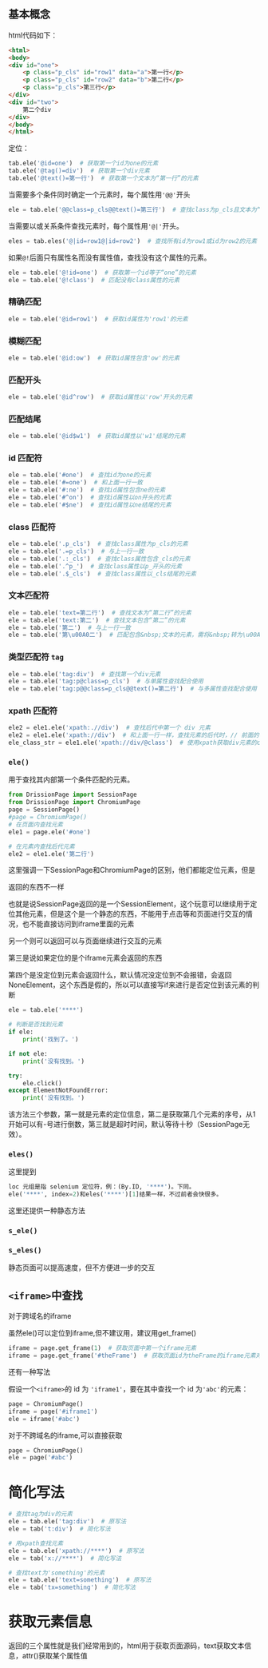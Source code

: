## 基本概念

html代码如下：

```html
<html>
<body>
<div id="one">
    <p class="p_cls" id="row1" data="a">第一行</p>
    <p class="p_cls" id="row2" data="b">第二行</p>
    <p class="p_cls">第三行</p>
</div>
<div id="two">
    第二个div
</div>
</body>
</html>
```

定位：

```python
tab.ele('@id=one')  # 获取第一个id为one的元素
tab.ele('@tag()=div')  # 获取第一个div元素
tab.ele('@text()=第一行')  # 获取第一个文本为“第一行”的元素
```

当需要多个条件同时确定一个元素时，每个属性用`'@@'`开头

```python
ele = tab.ele('@@class=p_cls@@text()=第三行')  # 查找class为p_cls且文本为“第三行”的元素
```

当需要以或关系条件查找元素时，每个属性用`'@|'`开头。

```python
eles = tab.eles('@|id=row1@|id=row2')  # 查找所有id为row1或id为row2的元素
```

如果`@!`后面只有属性名而没有属性值，查找没有这个属性的元素。

```python
ele = tab.ele('@!id=one')  # 获取第一个id等于“one”的元素
ele = tab.ele('@!class')  # 匹配没有class属性的元素
```

### 精确匹配

```python
ele = tab.ele('@id=row1')  # 获取id属性为'row1'的元素
```

### 模糊匹配

```python
ele = tab.ele('@id:ow')  # 获取id属性包含'ow'的元素
```

### 匹配开头

```python
ele = tab.ele('@id^row')  # 获取id属性以'row'开头的元素
```

### 匹配结尾 

```python
ele = tab.ele('@id$w1')  # 获取id属性以'w1'结尾的元素
```

### id 匹配符

```python
ele = tab.ele('#one')  # 查找id为one的元素
ele = tab.ele('#=one')  # 和上面一行一致
ele = tab.ele('#:ne')  # 查找id属性包含ne的元素
ele = tab.ele('#^on')  # 查找id属性以on开头的元素
ele = tab.ele('#$ne')  # 查找id属性以ne结尾的元素
```

### class 匹配符

```python
ele = tab.ele('.p_cls')  # 查找class属性为p_cls的元素
ele = tab.ele('.=p_cls')  # 与上一行一致
ele = tab.ele('.:_cls')  # 查找class属性包含_cls的元素
ele = tab.ele('.^p_')  # 查找class属性以p_开头的元素
ele = tab.ele('.$_cls')  # 查找class属性以_cls结尾的元素
```

### 文本匹配符

```python
ele = tab.ele('text=第二行')  # 查找文本为“第二行”的元素
ele = tab.ele('text:第二')  # 查找文本包含“第二”的元素
ele = tab.ele('第二')  # 与上一行一致
ele = tab.ele('第\u00A0二')  # 匹配包含&nbsp;文本的元素，需将&nbsp;转为\u00A0
```

### 类型匹配符 `tag`

```python
ele = tab.ele('tag:div')  # 查找第一个div元素
ele = tab.ele('tag:p@class=p_cls')  # 与单属性查找配合使用
ele = tab.ele('tag:p@@class=p_cls@@text()=第二行')  # 与多属性查找配合使用
```

### xpath 匹配符

```python
ele2 = ele1.ele('xpath:.//div')  # 查找后代中第一个 div 元素
ele2 = ele1.ele('xpath://div')  # 和上面一行一样，查找元素的后代时，// 前面的 . 可以省略
ele_class_str = ele1.ele('xpath://div/@class')  # 使用xpath获取div元素的class属性（页面元素无此功能）
```

### `ele()`

用于查找其内部第一个条件匹配的元素。

```python
from DrissionPage import SessionPage
from DrissionPage import ChromiumPage
page = SessionPage()
#page = ChromiumPage()
# 在页面内查找元素
ele1 = page.ele('#one')

# 在元素内查找后代元素
ele2 = ele1.ele('第二行')

```

这里强调一下SessionPage和ChromiumPage的区别，他们都能定位元素，但是

返回的东西不一样

也就是说SessionPage返回的是一个SessionElement，这个玩意可以继续用于定位其他元素，但是这个是一个静态的东西，不能用于点击等和页面进行交互的情况，也不能直接访问到iframe里面的元素

另一个则可以返回可以与页面继续进行交互的元素

第三是说如果定位的是个iframe元素会返回的东西

第四个是没定位到元素会返回什么，默认情况没定位到不会报错，会返回NoneElement，这个东西是假的，所以可以直接写if来进行是否定位到该元素的判断

```python
ele = tab.ele('****')

# 判断是否找到元素
if ele:
    print('找到了。')

if not ele:
    print('没有找到。')
```



```python
try:
    ele.click()
except ElementNotFoundError:
    print('没有找到。')
```

该方法三个参数，第一就是元素的定位信息，第二是获取第几个元素的序号，从1开始可以有-号进行倒数，第三就是超时时间，默认等待十秒（SessionPage无效）。

### `eles()`

这里提到

```python
loc 元组是指 selenium 定位符，例：(By.ID, '****')。下同。
ele('****', index=2)和eles('****')[1]结果一样，不过前者会快很多。
```

这里还提供一种静态方法

### `s_ele()`

### `s_eles()`

静态页面可以提高速度，但不方便进一步的交互

## `<iframe>`中查找

对于跨域名的iframe

虽然ele()可以定位到iframe,但不建议用，建议用get_frame()

```python
iframe = page.get_frame(1)  # 获取页面中第一个iframe元素
iframe = page.get_frame('#theFrame')  # 获取页面id为theFrame的iframe元素对象
```

还有一种写法

假设一个`<iframe>`的 id 为 `'iframe1'`，要在其中查找一个 id 为`'abc'`的元素：

```python
page = ChromiumPage()
iframe = page('#iframe1')
ele = iframe('#abc')
```

对于不跨域名的iframe,可以直接获取

```python
page = ChromiumPage()
ele = page('#abc')
```



# 简化写法

```python
# 查找tag为div的元素
ele = tab.ele('tag:div')  # 原写法
ele = tab('t:div')  # 简化写法

# 用xpath查找元素
ele = tab.ele('xpath://****')  # 原写法
ele = tab('x://****')  # 简化写法

# 查找text为'something'的元素
ele = tab.ele('text=something')  # 原写法
ele = tab('tx=something')  # 简化写法
```



# 获取元素信息

返回的三个属性就是我们经常用到的，html用于获取页面源码，text获取文本信息，attr()获取某个属性值

